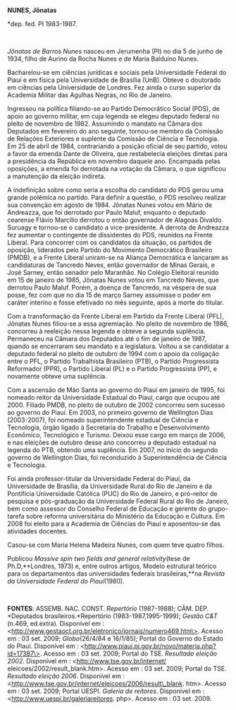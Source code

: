 **NUNES, Jônatas**

\*dep. fed. PI 1983-1987.

 

*Jônatas de Barros Nunes* nasceu em Jerumenha (PI) no dia 5 de junho de
1934, filho de Aurino da Rocha Nunes e de Maria Balduíno Nunes.

Bacharelou-se em ciências jurídicas e sociais pela Universidade Federal
do Piauí e em física pela Universidade de Brasília (UnB). Obteve o
doutorado em ciências pela Universidade de Londres. Fez ainda o curso
superior da Academia Militar das Agulhas Negras, no Rio de Janeiro.

Ingressou na política filiando-se ao Partido Democrático Social (PDS),
de apoio ao governo militar, em cuja legenda se elegeu deputado federal
no pleito de novembro de 1982. Assumindo o mandato na Câmara dos
Deputados em fevereiro do ano seguinte, tornou-se membro da Comissão de
Relações Exteriores e suplente da Comissão de Ciência e Tecnologia. Em
25 de abril de 1984, contrariando a posição oficial de seu partido,
votou a favor da emenda Dante de Oliveira, que restabelecia eleições
diretas para a presidência da República em novembro daquele ano.
Encampada pelas oposições, a emenda foi derrotada na votação da Câmara,
o que significou a manutenção da eleição indireta.

A indefinição sobre como seria a escolha do candidato do PDS gerou uma
grande polêmica no partido. Para definir a questão, o PDS resolveu
realizar sua convenção em agosto de 1984. Jônatas Nunes votou em Mário
de Andreazza, que foi derrotado por Paulo Maluf, enquanto o deputado
cearense Flávio Marcílio derrotou o então governador de Alagoas Divaldo
Suruagy e tornou-se o candidato a vice-presidente. A derrota de
Andreazza fez aumentar o contingente de dissidentes do PDS, reunidos na
Frente Liberal. Para concorrer com os candidatos da situação, os
partidos de oposição, liderados pelo Partido do Movimento Democrático
Brasileiro (PMDB), e a Frente Liberal uniram-se na Aliança Democrática e
lançaram as candidaturas de Tancredo Neves, então governador de Minas
Gerais, e José Sarney, então senador pelo Maranhão. No Colégio Eleitoral
reunido em 15 de janeiro de 1985, Jônatas Nunes votou em Tancredo Neves,
que derrotou Paulo Maluf. Porém, a doença de Tancredo, na véspera de sua
posse, fez com que no dia 15 de março Sarney assumisse o poder em
caráter interino e fosse efetivado no mês seguinte, após a morte do
titular.

Com a transformação da Frente Liberal em Partido da Frente Liberal
(PFL), Jônatas Nunes filiou-se a essa agremiação. No pleito de novembro
de 1986, concorreu à reeleição nessa legenda e obteve a segunda
suplência. Permaneceu na Câmara dos Deputados até o fim de janeiro de
1987, quando se encerraram seu mandato e a legislatura. Voltou a se
candidatar a deputado federal no pleito de outubro de 1994 com o apoio
da coligação entre o PFL, o Partido Trabalhista Brasileiro (PTB), o
Partido Progressista Reformador (PPR), o Partido Liberal (PL) e o
Partido Progressista (PP), e novamente obteve uma suplência.

Com a ascensão de Mão Santa ao governo do Piauí em janeiro de 1995, foi
nomeado reitor da Universidade Estadual do Piauí, cargo que ocupou até
2000. Filiado PMDB, no pleito de outubro de 2002 concorreu sem sucesso
ao governo do Piauí. Em 2003, no primeiro governo de Wellington Dias
(2003-2007), foi nomeado superintendente estadual de Ciência e
Tecnologia, órgão ligado à Secretaria do Trabalho e Desenvolvimento
Econômico, Tecnológico e Turismo. Deixou esse cargo em março de 2006, e
nas eleições de outubro desse ano concorreu a deputado estadual na
legenda do PTB, obtendo uma suplência. Em 2007, no início do segundo
governo de Wellington Dias, foi reconduzido à Superintendência de
Ciência e Tecnologia.

Foi ainda professor-titular da Universidade Federal do Piauí, da
Universidade de Brasília, da Universidade Rural do Rio de Janeiro e da
Pontifícia Universidade Católica (PUC) do Rio de Janeiro, e pró-reitor
de pesquisa e pós-graduação da Universidade Federal Rural do Rio de
Janeiro, bem como assessor do Conselho Federal de Educação e gerente do
grupo-tarefa sobre reforma universitária do Ministério da Educação e
Cultura. Em 2008 foi eleito para a Academia de Ciências do Piauí e
aposentou-se das atividades docentes.

Casou-se com Maria Helena Madeira Nunes, com quem teve quatro filhos.

Publicou *Massive spin two fields and general relativity*(tese de
Ph.D,**Londres, 1973) e, entre outros artigos, Modelo estrutural teórico
para os departamentos das universidades federais brasileiras,**na
*Revista da Universidade Federal do Piauí*(1980).

 

**FONTES**: ASSEMB. NAC. CONST. *Repertório* (1987-1988); CÂM. DEP.
*Deputados brasileiros.*Repertório (1983-1987,1995-1999); *Gestão C&T*
(n.469, ed.extra). Disponível em :
\<http://www.gestaoct.org.br/eletronico/jornais/numero469.htm\>. Acesso
em : 03 set. 2009; *Globo*(26/4/84 e 16/1/85); Portal do Governo do
Estado do Piauí. Disponível em :
\<http://www.piaui.pi.gov.br/novo/materia.php?id=17387\>. Acesso em : 03
set. 2009; Portal do TSE. *Resultado eleição 2002*. Disponível em :
\<http://www.tse.gov.br/internet/ eleicoes/2002/result\_blank.htm\>.
Acesso em : 03 set. 2009; Portal do TSE. *Resultado eleição 2006*.
Disponível em :
\<http://www.tse.gov.br/internet/eleicoes/2006/result\_blank. htm\>.
Acesso em : 03 set. 2009; Portal UESPI. *Galeria de reitores*.
Disponível em : \<http://www.uespi.br/galeriareitores. php\>. Acesso em
: 03 set. 2009.
